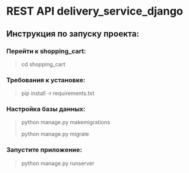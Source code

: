 # REST API delivery_service_django

## Инструкция по запуску проекта:

### Перейти к shopping_cart:
>cd shopping_cart 

### Требования к установке:
>pip install -r requirements.txt 

### Настройка базы данных:
>python manage.py makemigrations 
> 
>python manage.py migrate 

### Запустите приложение:
>python manage.py runserver 